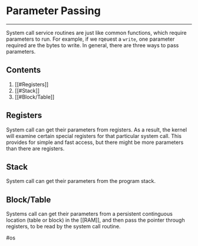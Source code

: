 # Parameter Passing
---
System call service routines are just like common functions, which require parameters to run. For example, if we rqeuest a `write`, one parameter required are the bytes to write. In general, there are three ways to pass parameters.

## Contents
1. [[#Registers]]
2. [[#Stack]]
3. [[#Block/Table]]

## Registers
System call can get their parameters from registers. As a result, the kernel will examine certain special registers for that particular system call. This provides for simple and fast access, but there might be more parameters than there are registers.

## Stack
System call can get their parameters from the program stack.

## Block/Table
Systems call can get their parameters from a persistent continguous location (table or block) in the [[RAM]], and then pass the pointer through registers, to be read by the system call routine.

#os